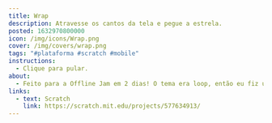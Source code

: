 ```yaml
---
title: Wrap
description: Atravesse os cantos da tela e pegue a estrela.
posted: 1632970800000
icon: /img/icons/Wrap.png
cover: /img/covers/wrap.png
tags: "#plataforma #scratch #mobile"
instructions:
  - Clique para pular.
about:
  - Feito para a Offline Jam em 2 dias! O tema era loop, então eu fiz um jogo em que você pode ir de um lado pro outro da tela.
links:
  - text: Scratch
    link: https://scratch.mit.edu/projects/577634913/
---
```

<scratch url="https://scratch.mit.edu/projects/577634913/"></scratch>